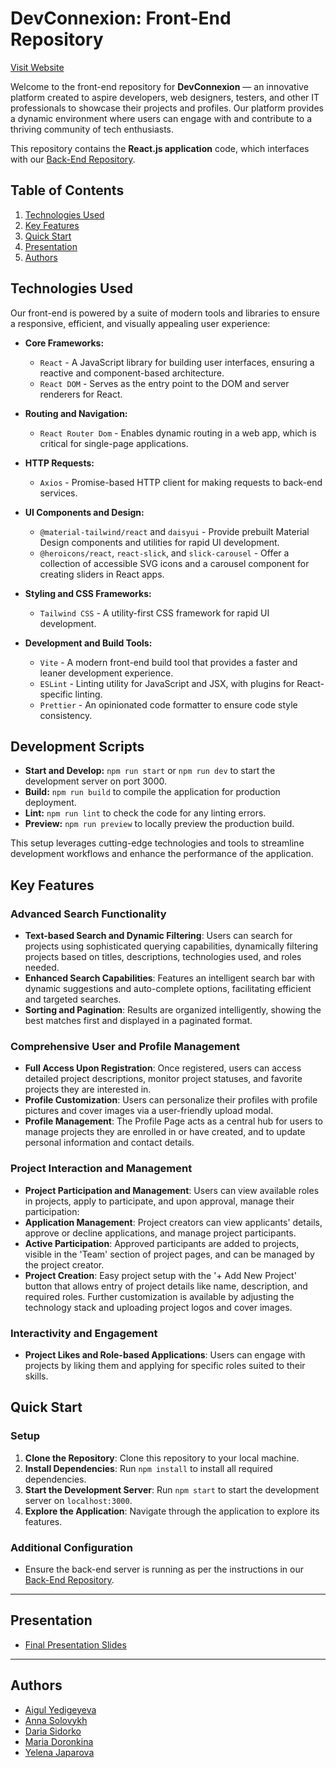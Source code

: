 # DevConnexion: Front-End Repository
[Visit Website](https://devconnextionteam.onrender.com/)

Welcome to the front-end repository for **DevConnexion** — an innovative platform created to aspire developers, web designers, testers, and other IT professionals to showcase their projects and profiles. Our platform provides a dynamic environment where users can engage with and contribute to a thriving community of tech enthusiasts.

This repository contains the **React.js application** code, which interfaces with our [Back-End Repository](https://github.com/Code-the-Dream-School/ffprac-team1-back/).


## Table of Contents

1. [Technologies Used](#technologies-used)
2. [Key Features](#key-features)
3. [Quick Start](#quick-start)
4. [Presentation](#presentation)
5. [Authors](#authors)

## Technologies Used

Our front-end is powered by a suite of modern tools and libraries to ensure a responsive, efficient, and visually appealing user experience:

- **Core Frameworks:**
  - `React` - A JavaScript library for building user interfaces, ensuring a reactive and component-based architecture.
  - `React DOM` - Serves as the entry point to the DOM and server renderers for React.

- **Routing and Navigation:**
  - `React Router Dom` - Enables dynamic routing in a web app, which is critical for single-page applications.

- **HTTP Requests:**
  - `Axios` - Promise-based HTTP client for making requests to back-end services.

- **UI Components and Design:**
  - `@material-tailwind/react` and `daisyui` - Provide prebuilt Material Design components and utilities for rapid UI development.
  - `@heroicons/react`, `react-slick`, and `slick-carousel` - Offer a collection of accessible SVG icons and a carousel component for creating sliders in React apps.

- **Styling and CSS Frameworks:**
  - `Tailwind CSS` - A utility-first CSS framework for rapid UI development.

- **Development and Build Tools:**
  - `Vite` - A modern front-end build tool that provides a faster and leaner development experience.
  - `ESLint` - Linting utility for JavaScript and JSX, with plugins for React-specific linting.
  - `Prettier` - An opinionated code formatter to ensure code style consistency.

## Development Scripts

- **Start and Develop:** `npm run start` or `npm run dev` to start the development server on port 3000.
- **Build:** `npm run build` to compile the application for production deployment.
- **Lint:** `npm run lint` to check the code for any linting errors.
- **Preview:** `npm run preview` to locally preview the production build.

This setup leverages cutting-edge technologies and tools to streamline development workflows and enhance the performance of the application.

## Key Features

### Advanced Search Functionality
- **Text-based Search and Dynamic Filtering**: Users can search for projects using sophisticated querying capabilities, dynamically filtering projects based on titles, descriptions, technologies used, and roles needed.
- **Enhanced Search Capabilities**: Features an intelligent search bar with dynamic suggestions and auto-complete options, facilitating efficient and targeted searches.
- **Sorting and Pagination**: Results are organized intelligently, showing the best matches first and displayed in a paginated format.
<!-- <p align="center">
  <img width="800" alt="Screenshot 2024-04-28 at 12 12 43" src="https://github.com/Code-the-Dream-School/ffprac-team1-front/assets/114008959/a592535d-14da-42db-93db-d3937df91a51">
  <img width="800" alt="Screenshot 2024-04-28 at 12 14 24" src="https://github.com/Code-the-Dream-School/ffprac-team1-front/assets/114008959/35b7c316-fc83-4d36-84f1-a9c3839daeee">
</p> -->

### Comprehensive User and Profile Management

- **Full Access Upon Registration**: Once registered, users can access detailed project descriptions, monitor project statuses, and favorite projects they are interested in.
- **Profile Customization**: Users can personalize their profiles with profile pictures and cover images via a user-friendly upload modal.
- **Profile Management**: The Profile Page acts as a central hub for users to manage projects they are enrolled in or have created, and to update personal information and contact details.

### Project Interaction and Management

- **Project Participation and Management**: Users can view available roles in projects, apply to participate, and upon approval, manage their participation:
- **Application Management**: Project creators can view applicants' details, approve or decline applications, and manage project participants.
- **Active Participation**: Approved participants are added to projects, visible in the 'Team' section of project pages, and can be managed by the project creator.
- **Project Creation**: Easy project setup with the '+ Add New Project' button that allows entry of project details like name, description, and required roles. Further customization is available by adjusting the technology stack and uploading project logos and cover images.

### Interactivity and Engagement

- **Project Likes and Role-based Applications**: Users can engage with projects by liking them and applying for specific roles suited to their skills.

## Quick Start

### Setup

1. **Clone the Repository**: Clone this repository to your local machine.
2. **Install Dependencies**: Run `npm install` to install all required dependencies.
3. **Start the Development Server**: Run `npm start` to start the development server on `localhost:3000`.
4. **Explore the Application**: Navigate through the application to explore its features.

### Additional Configuration

- Ensure the back-end server is running as per the instructions in our [Back-End Repository](https://github.com/Code-the-Dream-School/ffprac-team1-back/).

---
## Presentation
- [Final Presentation Slides](https://docs.google.com/presentation/d/1tA_GcsecgXUW9qjkVMYCg9VqmwJCWgsn/edit#slide=id.p2)

---

## Authors

- [Aigul Yedigeyeva](https://github.com/AigulY)
- [Anna Solovykh](https://github.com/AnnaSolovykh)
- [Daria Sidorko](https://github.com/DariaSidorko)
- [Maria Doronkina](https://github.com/mariyador)
- [Yelena Japarova](https://github.com/DYA13)
